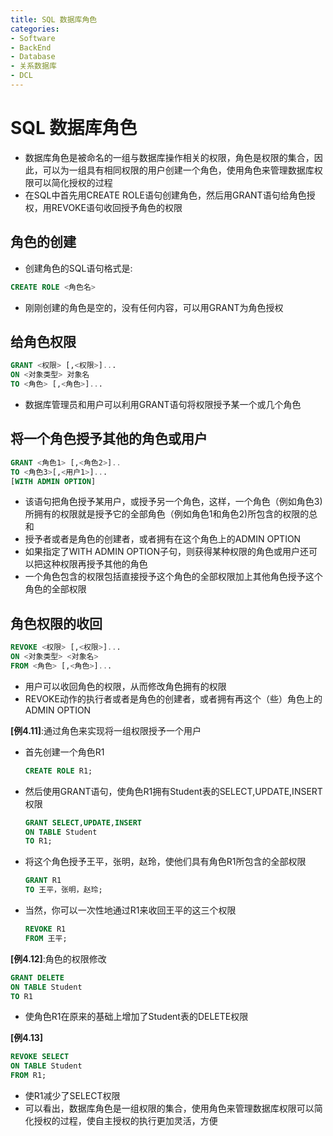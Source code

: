 ```yaml
---
title: SQL 数据库角色
categories:
- Software
- BackEnd
- Database
- 关系数据库
- DCL
---
```

# SQL 数据库角色

- 数据库角色是被命名的一组与数据库操作相关的权限，角色是权限的集合，因此，可以为一组具有相同权限的用户创建一个角色，使用角色来管理数据库权限可以简化授权的过程
- 在SQL中首先用CREATE ROLE语句创建角色，然后用GRANT语句给角色授权，用REVOKE语句收回授予角色的权限

## 角色的创建

- 创建角色的SQL语句格式是:

```sql
CREATE ROLE <角色名>
```

- 刚刚创建的角色是空的，没有任何内容，可以用GRANT为角色授权

## 给角色权限

```sql
GRANT <权限> [,<权限>]...
ON <对象类型> 对象名
TO <角色> [,<角色>]...
```

- 数据库管理员和用户可以利用GRANT语句将权限授予某一个或几个角色

## 将一个角色授予其他的角色或用户

```sql
GRANT <角色1> [,<角色2>]..
TO <角色3>[,<用户1>]...
[WITH ADMIN OPTION]
```

- 该语句把角色授予某用户，或授予另一个角色，这样，一个角色（例如角色3)所拥有的权限就是授予它的全部角色（例如角色1和角色2)所包含的权限的总和
- 授予者或者是角色的创建者，或者拥有在这个角色上的ADMIN OPTION
- 如果指定了WITH ADMIN OPTION子句，则获得某种权限的角色或用户还可以把这种权限再授予其他的角色
- 一个角色包含的权限包括直接授予这个角色的全部权限加上其他角色授予这个角色的全部权限

## 角色权限的收回

```sql
REVOKE <权限> [,<权限>]...
ON <对象类型> <对象名>
FROM <角色> [,<角色>]...
```

- 用户可以收回角色的权限，从而修改角色拥有的权限
- REVOKE动作的执行者或者是角色的创建者，或者拥有再这个（些）角色上的ADMIN OPTION

**[例4.11]**:通过角色来实现将一组权限授予一个用户

- 首先创建一个角色R1

    ```sql
    CREATE ROLE R1;
    ```

- 然后使用GRANT语句，使角色R1拥有Student表的SELECT,UPDATE,INSERT权限

    ```sql
    GRANT SELECT,UPDATE,INSERT
    ON TABLE Student
    TO R1;
    ```

- 将这个角色授予王平，张明，赵玲，使他们具有角色R1所包含的全部权限

    ```sql
    GRANT R1
    TO 王平，张明，赵玲;
    ```

- 当然，你可以一次性地通过R1来收回王平的这三个权限

    ```sql
    REVOKE R1
    FROM 王平;
    ```

**[例4.12]**:角色的权限修改

```sql
GRANT DELETE
ON TABLE Student
TO R1
```

- 使角色R1在原来的基础上增加了Student表的DELETE权限

**[例4.13]**

```sql
REVOKE SELECT
ON TABLE Student
FROM R1;
```

- 使R1减少了SELECT权限
- 可以看出，数据库角色是一组权限的集合，使用角色来管理数据库权限可以简化授权的过程，使自主授权的执行更加灵活，方便

